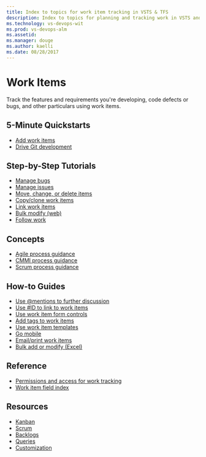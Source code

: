 ```yaml
---
title: Index to topics for work item tracking in VSTS & TFS
description: Index to topics for planning and tracking work in VSTS and Team Foundation Server (TFS)  
ms.technology: vs-devops-wit
ms.prod: vs-devops-alm
ms.assetid:  
ms.manager: douge
ms.author: kaelli
ms.date: 08/28/2017
---
```


# Work Items


Track the features and requirements you're developing, code defects or bugs, and other particulars using work items. 

<!---
## Overview  
[About work items](about-work-items.md) 
-->

## 5-Minute Quickstarts  
 
- [Add work items](/vsts/work/backlogs/add-work-items?toc=/vsts/work/work-items/toc.json&bc=/vsts/work/work-items/breadcrumb/toc.json)
- [Drive Git development](/vsts/work/backlogs/connect-work-items-to-git-dev-ops?toc=/vsts/work/work-items/toc.json&bc=/vsts/work/work-items/breadcrumb/toc.json) 

## Step-by-Step Tutorials

- [Manage bugs](/vsts/work/backlogs/manage-bugs?toc=/vsts/work/work-items/toc.json&bc=/vsts/work/work-items/breadcrumb/toc.json)
- [Manage issues](/vsts/work/backlogs/manage-issues-impediments?toc=/vsts/work/work-items/toc.json&bc=/vsts/work/work-items/breadcrumb/toc.json)
- [Move, change, or delete items](/vsts/work/backlogs/remove-delete-work-items?toc=/vsts/work/work-items/toc.json&bc=/vsts/work/work-items/breadcrumb/toc.json)
- [Copy/clone work items](/vsts/work/backlogs/copy-clone-work-items?toc=/vsts/work/work-items/toc.json&bc=/vsts/work/work-items/breadcrumb/toc.json)
- [Link work items](/vsts/work/backlogs/add-link?toc=/vsts/work/work-items/toc.json&bc=/vsts/work/work-items/breadcrumb/toc.json)
- [Bulk modify (web)](/vsts/work/backlogs/bulk-modify-work-items?toc=/vsts/work/work-items/toc.json&bc=/vsts/work/work-items/breadcrumb/toc.json)
- [Follow work](/vsts/collaborate/follow-work-items?toc=/vsts/work/work-items/toc.json&bc=/vsts/work/work-items/breadcrumb/toc.json)


## Concepts 

- [Agile process guidance](/vsts/work/guidance/agile-process?toc=/vsts/work/work-items/toc.json&bc=/vsts/work/work-items/breadcrumb/toc.json)  
- [CMMI process guidance](/vsts/work/guidance/cmmi-process?toc=/vsts/work/work-items/toc.json&bc=/vsts/work/work-items/breadcrumb/toc.json)  
- [Scrum process guidance](/vsts/work/guidance/scrum-process?toc=/vsts/work/work-items/toc.json&bc=/vsts/work/work-items/breadcrumb/toc.json)         

## How-to Guides
- [Use @mentions to further discussion](/vsts/notifications/at-mentions?toc=/vsts/work/work-items/toc.json&bc=/vsts/work/work-items/breadcrumb/toc.json)
- [Use #ID to link to work items](/vsts/notifications/add-links-to-work-items?toc=/vsts/work/work-items/toc.json&bc=/vsts/work/work-items/breadcrumb/toc.json)
- [Use work item form controls](/vsts/work/concepts/work-item-form-controls?toc=/vsts/work/work-items/toc.json)
- [Add tags to work items](/vsts/work/track/add-tags-to-work-items?toc=/vsts/work/work-items/toc.json)
- [Use work item templates](/vsts/work/backlogs/work-item-template?toc=/vsts/work/work-items/toc.json)
- [Go mobile](/vsts/collaborate/mobile-work?toc=/vsts/work/work-items/toc.json&bc=/vsts/work/work-items/breadcrumb/toc.json)  
- [Email/print work items](../how-to/email-work-items.md)      
- [Bulk add or modify (Excel)](/vsts/work/office/bulk-add-modify-work-items-excel?toc=/vsts/work/work-items/toc.json)

## Reference   
- [Permissions and access for work tracking](/vsts/work/permissions-access-work-tracking?toc=/vsts/work/work-items/toc.json&bc=/vsts/work/work-items/breadcrumb/toc.json)
- [Work item field index](/vsts/work/guidance/work-item-field?toc=/vsts/work/work-items/toc.json&bc=/vsts/work/work-items/breadcrumb/toc.json)    
  

## Resources 

- [Kanban](../kanban/index.md)
- [Scrum](../scrum/index.md)
- [Backlogs](../backlogs/index.md)
- [Queries](../track/index.md)
- [Customization](../customize/index.md)



